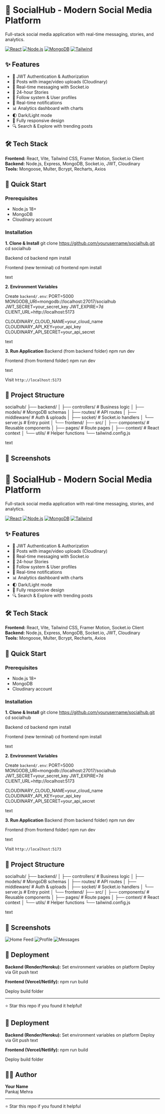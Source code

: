 # 🌟 SocialHub - Modern Social Media Platform

Full-stack social media application with real-time messaging, stories, and analytics.

[![React](https://img.shields.io/badge/React-18.2.0-61DAFB?style=flat-square&logo=react)](https://reactjs.org/)
[![Node.js](https://img.shields.io/badge/Node.js-18+-339933?style=flat-square&logo=node.js)](https://nodejs.org/)
[![MongoDB](https://img.shields.io/badge/MongoDB-6.0+-47A248?style=flat-square&logo=mongodb)](https://www.mongodb.com/)
[![Tailwind](https://img.shields.io/badge/Tailwind-3.3-38B2AC?style=flat-square&logo=tailwind-css)](https://tailwindcss.com/)

## ✨ Features

- 🔐 JWT Authentication & Authorization
- 📱 Posts with image/video uploads (Cloudinary)
- 💬 Real-time messaging with Socket.io
- 📸 24-hour Stories
- 👥 Follow system & User profiles
- 🔔 Real-time notifications
- 📊 Analytics dashboard with charts
- 🌓 Dark/Light mode
- 📱 Fully responsive design
- 🔍 Search & Explore with trending posts

## 🛠️ Tech Stack

**Frontend:** React, Vite, Tailwind CSS, Framer Motion, Socket.io Client  
**Backend:** Node.js, Express, MongoDB, Socket.io, JWT, Cloudinary  
**Tools:** Mongoose, Multer, Bcrypt, Recharts, Axios

## 🚀 Quick Start

### Prerequisites
- Node.js 18+
- MongoDB
- Cloudinary account

### Installation

**1. Clone & Install**
git clone https://github.com/yourusername/socialhub.git
cd socialhub

Backend
cd backend
npm install

Frontend (new terminal)
cd frontend
npm install

text

**2. Environment Variables**

Create `backend/.env`:
PORT=5000
MONGODB_URI=mongodb://localhost:27017/socialhub
JWT_SECRET=your_secret_key
JWT_EXPIRE=7d
CLIENT_URL=http://localhost:5173

CLOUDINARY_CLOUD_NAME=your_cloud_name
CLOUDINARY_API_KEY=your_api_key
CLOUDINARY_API_SECRET=your_api_secret

text

**3. Run Application**
Backend (from backend folder)
npm run dev

Frontend (from frontend folder)
npm run dev

text

Visit `http://localhost:5173`

## 📁 Project Structure

socialhub/
├── backend/
│ ├── controllers/ # Business logic
│ ├── models/ # MongoDB schemas
│ ├── routes/ # API routes
│ ├── middleware/ # Auth & uploads
│ ├── socket/ # Socket.io handlers
│ └── server.js # Entry point
│
└── frontend/
├── src/
│ ├── components/ # Reusable components
│ ├── pages/ # Route pages
│ ├── context/ # React context
│ └── utils/ # Helper functions
└── tailwind.config.js

text

## 📸 Screenshots
# 🌟 SocialHub - Modern Social Media Platform

Full-stack social media application with real-time messaging, stories, and analytics.

[![React](https://img.shields.io/badge/React-18.2.0-61DAFB?style=flat-square&logo=react)](https://reactjs.org/)
[![Node.js](https://img.shields.io/badge/Node.js-18+-339933?style=flat-square&logo=node.js)](https://nodejs.org/)
[![MongoDB](https://img.shields.io/badge/MongoDB-6.0+-47A248?style=flat-square&logo=mongodb)](https://www.mongodb.com/)
[![Tailwind](https://img.shields.io/badge/Tailwind-3.3-38B2AC?style=flat-square&logo=tailwind-css)](https://tailwindcss.com/)

## ✨ Features

- 🔐 JWT Authentication & Authorization
- 📱 Posts with image/video uploads (Cloudinary)
- 💬 Real-time messaging with Socket.io
- 📸 24-hour Stories
- 👥 Follow system & User profiles
- 🔔 Real-time notifications
- 📊 Analytics dashboard with charts
- 🌓 Dark/Light mode
- 📱 Fully responsive design
- 🔍 Search & Explore with trending posts

## 🛠️ Tech Stack

**Frontend:** React, Vite, Tailwind CSS, Framer Motion, Socket.io Client  
**Backend:** Node.js, Express, MongoDB, Socket.io, JWT, Cloudinary  
**Tools:** Mongoose, Multer, Bcrypt, Recharts, Axios

## 🚀 Quick Start

### Prerequisites
- Node.js 18+
- MongoDB
- Cloudinary account

### Installation

**1. Clone & Install**
git clone https://github.com/yourusername/socialhub.git
cd socialhub

Backend
cd backend
npm install

Frontend (new terminal)
cd frontend
npm install

text

**2. Environment Variables**

Create `backend/.env`:
PORT=5000
MONGODB_URI=mongodb://localhost:27017/socialhub
JWT_SECRET=your_secret_key
JWT_EXPIRE=7d
CLIENT_URL=http://localhost:5173

CLOUDINARY_CLOUD_NAME=your_cloud_name
CLOUDINARY_API_KEY=your_api_key
CLOUDINARY_API_SECRET=your_api_secret

text

**3. Run Application**
Backend (from backend folder)
npm run dev

Frontend (from frontend folder)
npm run dev

text

Visit `http://localhost:5173`

## 📁 Project Structure

socialhub/
├── backend/
│ ├── controllers/ # Business logic
│ ├── models/ # MongoDB schemas
│ ├── routes/ # API routes
│ ├── middleware/ # Auth & uploads
│ ├── socket/ # Socket.io handlers
│ └── server.js # Entry point
│
└── frontend/
├── src/
│ ├── components/ # Reusable components
│ ├── pages/ # Route pages
│ ├── context/ # React context
│ └── utils/ # Helper functions
└── tailwind.config.js

text

## 📸 Screenshots

![Home Feed](./screenshots/Home.png)
![Profile](./screenshots/Profile.png)
![Messages](./screenshots/Messages.png)

## 🚢 Deployment

**Backend (Render/Heroku):**
Set environment variables on platform
Deploy via Git push
text

**Frontend (Vercel/Netlify):**
npm run build

Deploy build folder



---

⭐ Star this repo if you found it helpful!

## 🚢 Deployment

**Backend (Render/Heroku):**
Set environment variables on platform
Deploy via Git push
text

**Frontend (Vercel/Netlify):**
npm run build

Deploy build folder




## 👨‍💻 Author

**Your Name**  
Pankaj Mehra

---

⭐ Star this repo if you found it helpful